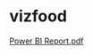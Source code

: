 # vizfood
[Power BI Report.pdf](https://github.com/sreedevigattu/vizfood/blob/main/out/food_restaurant.pdf)
